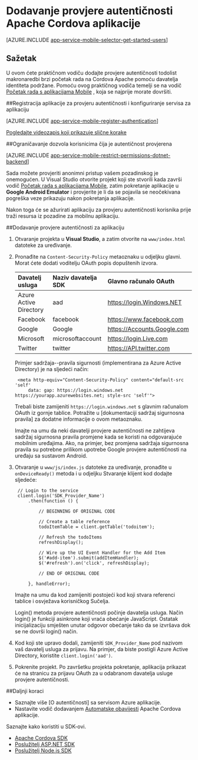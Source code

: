 <properties
    pageTitle="Dodavanje provjere autentičnosti na Apache Cordova s aplikacijama Mobile | Aplikacije servisa za Azure"
    description="Saznajte kako pomoću mobilne aplikacije u Azure aplikacije servisa za provjeru autentičnosti korisnika aplikacije Apache Cordova kroz mnoštvo davatelji identiteta, uključujući Google, Facebook, Twitter i Microsoft."
    services="app-service\mobile"
    documentationCenter="javascript"
    authors="adrianhall"
    manager="erikre"
    editor=""/>

<tags
    ms.service="app-service-mobile"
    ms.workload="na"
    ms.tgt_pltfrm="mobile-html"
    ms.devlang="javascript"
    ms.topic="article"
    ms.date="10/01/2016"
    ms.author="adrianha"/>

# <a name="add-authentication-to-your-apache-cordova-app"></a>Dodavanje provjere autentičnosti Apache Cordova aplikacije

[AZURE.INCLUDE [app-service-mobile-selector-get-started-users](../../includes/app-service-mobile-selector-get-started-users.md)]
    
## <a name="summary"></a>Sažetak

U ovom ćete praktičnom vodiču dodajte provjere autentičnosti todolist makronaredbi brzi početak rada na Cordova Apache pomoću davatelja identiteta podržane. Pomoću ovog praktičnog vodiča temelji se na vodič [Početak rada s aplikacijama Mobile] , koja se najprije morate dovršiti.

##<a name="register"></a>Registracija aplikacije za provjeru autentičnosti i konfiguriranje servisa za aplikaciju

[AZURE.INCLUDE [app-service-mobile-register-authentication](../../includes/app-service-mobile-register-authentication.md)]

[Pogledajte videozapis koji prikazuje slične korake](https://channel9.msdn.com/series/Azure-connected-services-with-Cordova/Azure-connected-services-task-8-Azure-authentication)

##<a name="permissions"></a>Ograničavanje dozvola korisnicima čija je autentičnost provjerena

[AZURE.INCLUDE [app-service-mobile-restrict-permissions-dotnet-backend](../../includes/app-service-mobile-restrict-permissions-dotnet-backend.md)]

Sada možete provjeriti anonimni pristup vašem pozadinskog je onemogućen. U Visual Studio otvorite projekt koji ste stvorili kada završi vodič [Početak rada s aplikacijama Mobile], zatim pokretanje aplikacije u **Google Android Emulator** i provjerite je li da se pojavila se neočekivana pogreška veze prikazuju nakon pokretanja aplikacije.

Nakon toga će se ažurirati aplikaciju za provjeru autentičnosti korisnika prije traži resursa iz pozadine za mobilnu aplikaciju.

##<a name="add-authentication"></a>Dodavanje provjere autentičnosti za aplikaciju

1. Otvaranje projekta u **Visual Studio**, a zatim otvorite na `www/index.html` datoteke za uređivanje.

2. Pronađite na `Content-Security-Policy` metaoznaku u odjeljku glavni.  Morat ćete dodati voditelju OAuth popis dopuštenih izvora.

  	| Davatelj usluga               | Naziv davatelja SDK | Glavno računalo OAuth                  |
  	| :--------------------- | :---------------- | :-------------------------- |
  	| Azure Active Directory | aad               | https://login.Windows.NET   |
  	| Facebook               | facebook          | https://www.facebook.com    |
  	| Google                 | Google            | https://Accounts.Google.com |
  	| Microsoft              | microsoftaccount  | https://login.Live.com      |
  	| Twitter                | twitter           | https://API.twitter.com     |

    Primjer sadržaja--pravila sigurnosti (implementirana za Azure Active Directory) je na sljedeći način:

        <meta http-equiv="Content-Security-Policy" content="default-src 'self'
            data: gap: https://login.windows.net https://yourapp.azurewebsites.net; style-src 'self'">

    Trebali biste zamijeniti `https://login.windows.net` s glavnim računalom OAuth iz gornje tablice.  Potražite u [dokumentaciji sadržaj sigurnosna pravila] za dodatne informacije o ovom metaoznaku.

    Imajte na umu da neki davatelji provjere autentičnosti ne zahtijeva sadržaj sigurnosna pravila promjene kada se koristi na odgovarajuće mobilnim uređajima.  Ako, na primjer, bez promjena sadržaja sigurnosna pravila su potrebne prilikom upotrebe Google provjere autentičnosti na uređaju sa sustavom Android.

3. Otvaranje u `www/js/index.js` datoteke za uređivanje, pronađite u `onDeviceReady()` metoda i u odjeljku Stvaranje klijent kod dodajte sljedeće:

        // Login to the service
        client.login('SDK_Provider_Name')
            .then(function () {

                // BEGINNING OF ORIGINAL CODE

                // Create a table reference
                todoItemTable = client.getTable('todoitem');

                // Refresh the todoItems
                refreshDisplay();

                // Wire up the UI Event Handler for the Add Item
                $('#add-item').submit(addItemHandler);
                $('#refresh').on('click', refreshDisplay);

                // END OF ORIGINAL CODE

            }, handleError);

    Imajte na umu da kod zamijeniti postojeći kod koji stvara referenci tablice i osvježava korisničkog Sučelja.

    Login() metoda provjere autentičnosti počinje davatelja usluga. Način login() je funkciji asinkrone koji vraća obećanje JavaScript.  Ostatak inicijalizaciju smješten unutar odgovor obećanje tako da se izvršava dok se ne dovrši login() način.

4. Kod koji ste upravo dodali, zamijeniti `SDK_Provider_Name` pod nazivom vaš davatelj usluga za prijavu. Na primjer, da biste postigli Azure Active Directory, koristite `client.login('aad')`.

4. Pokrenite projekt.  Po završetku projekta pokretanje, aplikacija prikazat će na stranicu za prijavu OAuth za u odabranom davatelja usluge provjere autentičnosti.

##<a name="next-steps"></a>Daljnji koraci

* Saznajte više [O autentičnosti] sa servisom Azure aplikacije.
* Nastavite vodič dodavanjem [Automatske obavijesti] Apache Cordova aplikacije.

Saznajte kako koristiti u SDK-ovi.

* [Apache Cordova SDK]
* [Poslužitelj ASP.NET SDK]
* [Poslužitelj Node.js SDK]

<!-- URLs. -->
[Početak rada s aplikacijama Mobile]: app-service-mobile-cordova-get-started.md
[Dokumentacija sadržaj sigurnosna pravila]: https://cordova.apache.org/docs/en/latest/guide/appdev/whitelist/index.html
[Automatske obavijesti]: app-service-mobile-cordova-get-started-push.md
[O provjeri autentičnosti]: app-service-mobile-auth.md
[Apache Cordova SDK]: app-service-mobile-cordova-how-to-use-client-library.md 
[Poslužitelj ASP.NET SDK]: app-service-mobile-dotnet-backend-how-to-use-server-sdk.md
[Poslužitelj Node.js SDK]: app-service-mobile-node-backend-how-to-use-server-sdk.md
